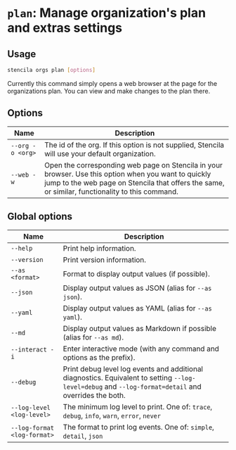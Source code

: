 <!-- Generated from doc comments in Rust. Do not edit. -->

# `plan`: Manage organization's plan and extras settings

## Usage

```sh
stencila orgs plan [options]
```

Currently this command simply opens a web browser at the page for the organizations plan. You can view and make changes to the plan there.



## Options

| Name | Description |
| --- | --- |
| `--org -o <org>` | The id of the org. If this option is not supplied, Stencila will use your default organization. |
| `--web -w` | Open the corresponding web page on Stencila in your browser. Use this option when you want to quickly jump to the web page on Stencila that offers the same, or similar, functionality to this command. |

## Global options

| Name | Description |
| --- | --- |
| `--help` | Print help information. |
| `--version` | Print version information. |
| `--as <format>` | Format to display output values (if possible). |
| `--json` | Display output values as JSON (alias for `--as json`). |
| `--yaml` | Display output values as YAML (alias for `--as yaml`). |
| `--md` | Display output values as Markdown if possible (alias for `--as md`). |
| `--interact -i` | Enter interactive mode (with any command and options as the prefix). |
| `--debug` | Print debug level log events and additional diagnostics. Equivalent to setting `--log-level=debug` and `--log-format=detail` and overrides the both. |
| `--log-level <log-level>` | The minimum log level to print. One of: `trace`, `debug`, `info`, `warn`, `error`, `never` |
| `--log-format <log-format>` | The format to print log events. One of: `simple`, `detail`, `json` |